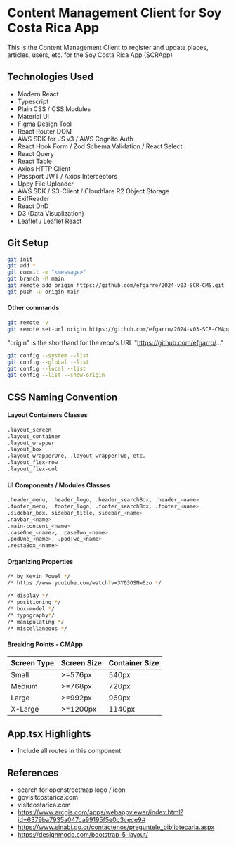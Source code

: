 # Content Management Client for Soy Costa Rica App

This is the Content Management Client to register and update places, articles, users, etc. for the Soy Costa Rica App (SCRApp)

## Technologies Used

- Modern React
- Typescript
- Plain CSS / CSS Modules
- Material UI
- Figma Design Tool
- React Router DOM 
- AWS SDK for JS v3 / AWS Cognito Auth
- React Hook Form / Zod Schema Validation / React Select
- React Query
- React Table
- Axios HTTP Client
- Passport JWT / Axios Interceptors
- Uppy File Uploader
- AWS SDK / S3-Client / Cloudflare R2 Object Storage
- ExifReader
- React DnD
- D3 (Data Visualization)
- Leaflet / Leaflet React

## Git Setup

```sh
git init
git add *
git commit -m "<message>"
git branch -M main
git remote add origin https://github.com/efgarro/2024-v03-SCR-CMS.git
git push -u origin main
```

#### Other commands

```sh
git remote -v
git remote set-url origin https://github.com/efgarro/2024-v03-SCR-CMApp.git // Renaming URL
```

"origin" is the shorthand for the repo's URL "https://github.com/efgarro/..."

```sh
git config --system --list
git config --global --list
git config --local --list
git config --list --show-origin
```

## CSS Naming Convention

#### Layout Containers Classes

```sh
.layout_screen
.layout_container
.layout_wrapper
.layout_box
.layout_wrapperOne, .layout_wrapperTwo, etc.
.layout_flex-row
.layout_flex-col
```

#### UI Components / Modules Classes

```sh
.header_menu, .header_logo, .header_searchBox, .header_<name>
.footer_menu, .footer_logo, .footer_searchBox, .footer_<name>
.sidebar_box, sidebar_title, sidebar_<name>
.navbar_<name>
.main-content_<name>
.caseOne_<name>, .caseTwo_<name>
.podOne_<name>, .podTwo_<name>
.restaBox_<name>
```

#### Organizing Properties

```sh
/* by Kevin Powel */
/* https://www.youtube.com/watch?v=3Y03OSNw6zo */

/* display */
/* positioning */
/* box-model */
/* typography*/
/* manipulating */
/* miscellaneous */
```

#### Breaking Points - CMApp

| Screen Type | Screen Size | Container Size |
| ----------- | ----------- | -------------- |
| Small       | >=576px     | 540px          |
| Medium      | >=768px     | 720px          |
| Large       | >=992px     | 960px          |
| X-Large     | >=1200px    | 1140px         |

## App.tsx Highlights

- Include all routes in this component

## References

- search for openstreetmap logo / icon
- govisitcostarica.com
- visitcostarica.com
- https://www.arcgis.com/apps/webappviewer/index.html?id=6379ba7935a047ca99195f5e0c3cece9#
- https://www.sinabi.go.cr/contactenos/preguntele_bibliotecaria.aspx
- https://designmodo.com/bootstrap-5-layout/
